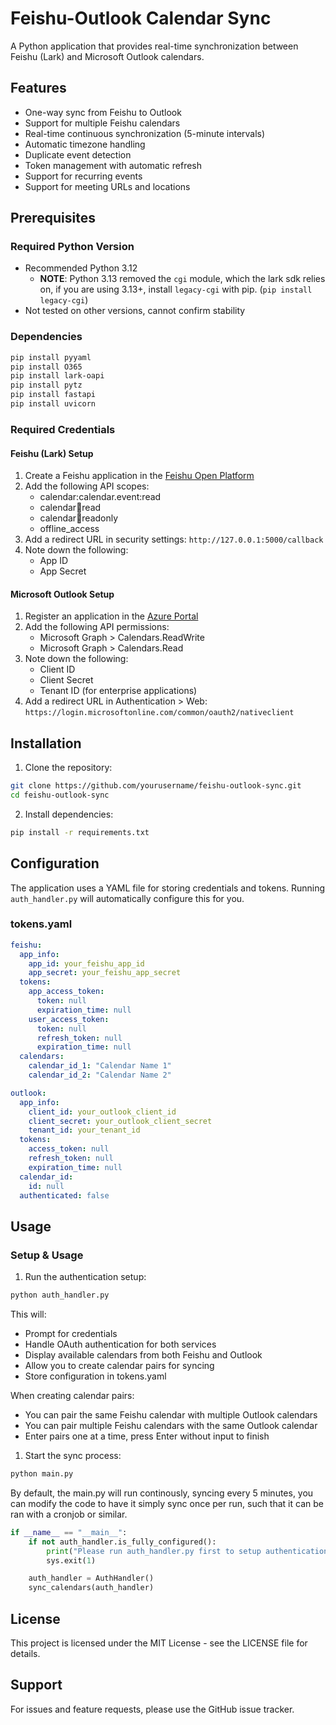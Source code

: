 # Feishu-Outlook Calendar Sync

A Python application that provides real-time synchronization between Feishu (Lark) and Microsoft Outlook calendars.

## Features

- One-way sync from Feishu to Outlook
- Support for multiple Feishu calendars
- Real-time continuous synchronization (5-minute intervals)
- Automatic timezone handling
- Duplicate event detection
- Token management with automatic refresh
- Support for recurring events
- Support for meeting URLs and locations

## Prerequisites

### Required Python Version
- Recommended Python 3.12
  - **NOTE**: Python 3.13 removed the `cgi` module, which the lark sdk relies on, if you are using 3.13+, install `legacy-cgi` with pip. (`pip install legacy-cgi`)
- Not tested on other versions, cannot confirm stability

### Dependencies
```bash
pip install pyyaml
pip install O365
pip install lark-oapi
pip install pytz
pip install fastapi
pip install uvicorn
```

### Required Credentials

#### Feishu (Lark) Setup
1. Create a Feishu application in the [Feishu Open Platform](https://open.feishu.cn/)
2. Add the following API scopes:
   - calendar:calendar.event:read
   - calendar:calendar:read
   - calendar:calendar:readonly
   - offline_access
3. Add a redirect URL in security settings: `http://127.0.0.1:5000/callback`
4. Note down the following:
   - App ID
   - App Secret

#### Microsoft Outlook Setup
1. Register an application in the [Azure Portal](https://portal.azure.com/)
2. Add the following API permissions:
   - Microsoft Graph > Calendars.ReadWrite
   - Microsoft Graph > Calendars.Read
3. Note down the following:
   - Client ID
   - Client Secret
   - Tenant ID (for enterprise applications)
4. Add a redirect URL in Authentication > Web: `https://login.microsoftonline.com/common/oauth2/nativeclient`

## Installation

1. Clone the repository:
```bash
git clone https://github.com/yourusername/feishu-outlook-sync.git
cd feishu-outlook-sync
```

2. Install dependencies:
```bash
pip install -r requirements.txt
```

## Configuration
The application uses a YAML file for storing credentials and tokens. Running `auth_handler.py` will automatically configure this for you.

### tokens.yaml
```yaml
feishu:
  app_info:
    app_id: your_feishu_app_id
    app_secret: your_feishu_app_secret
  tokens:
    app_access_token:
      token: null
      expiration_time: null
    user_access_token:
      token: null
      refresh_token: null
      expiration_time: null
  calendars:
    calendar_id_1: "Calendar Name 1"
    calendar_id_2: "Calendar Name 2"

outlook:
  app_info:
    client_id: your_outlook_client_id
    client_secret: your_outlook_client_secret
    tenant_id: your_tenant_id
  tokens:
    access_token: null
    refresh_token: null
    expiration_time: null
  calendar_id:
    id: null
  authenticated: false
```

## Usage

### Setup & Usage

1. Run the authentication setup:
```bash
python auth_handler.py
```
This will:
- Prompt for credentials
- Handle OAuth authentication for both services
- Display available calendars from both Feishu and Outlook
- Allow you to create calendar pairs for syncing
- Store configuration in tokens.yaml

When creating calendar pairs:

- You can pair the same Feishu calendar with multiple Outlook calendars
- You can pair multiple Feishu calendars with the same Outlook calendar
- Enter pairs one at a time, press Enter without input to finish


1. Start the sync process:
```bash
python main.py
```

By default, the main.py will run continously, syncing every 5 minutes, you can modify the code to have it simply sync once per run, such that it can be ran with a cronjob or similar.

```python
if __name__ == "__main__":
    if not auth_handler.is_fully_configured():
        print("Please run auth_handler.py first to setup authentication")
        sys.exit(1)

    auth_handler = AuthHandler()
    sync_calendars(auth_handler)
```

## License

This project is licensed under the MIT License - see the LICENSE file for details.

## Support

For issues and feature requests, please use the GitHub issue tracker.